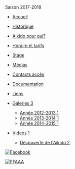       

Saison 2017-2018

- [Accueil](index.html)
- [Historique](historique.html.md)
- [Aikido pour qui?](aikidopourqui.html)
- [Horaire et tarifs](horaire.html)
- [Stage](stages.html)
- [Médias](#)
- [Contacts accès](contact.html)
- [Documentation](Documentations.html)
- [Liens](liens.html.md)

- [Galeries 3](#)
    - [Année 2012-2013 1](/media/annee.html)
    - [Année 2013-2014 1](/media/annee2013_2014.html)
    - [Année 2014-2015 1](/media/annee2014_2015.html)
- [Videos 1](#)
    - [Découverte de l'Aikido 2](/media/decouverte.html)

[![Facebook](images/icone_facebook.png)](https://www.facebook.com/aikido.taintournon)

[![FFAAA](images/ffaaa.png)](http://www.aikido.com.fr/)